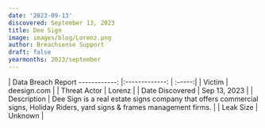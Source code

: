 ```yaml
---
date: '2023-09-13'
discovered: September 13, 2023
title: Dee Sign
image: images/blog/Lorenz.png
author: Breachsense Support
draft: false
yearmonths: 2023/september
---
```



| Data Breach Report
------------:     |:-------------:    | :-----:|
| Victim      | deesign.com      | 
| Threat Actor      | Lorenz      | 
| Date Discovered      | Sep 13, 2023      | 
| Description      | Dee Sign is a real estate signs company that offers commercial signs, Holiday Riders, yard signs & frames management firms.      | 
| Leak Size      | Unknown      | 

